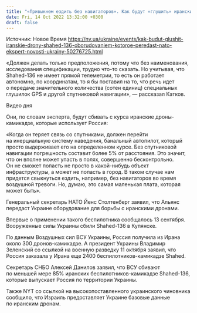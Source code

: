 ```yaml
---
title: "«Привыкнем ездить без навигаторов». Как будут «глушить» иранские дроны Shahed-136 — Defense Express"
date: Fri, 14 Oct 2022 13:32:00 +0300
draft: false
---
```

Источник: Новое Время https://nv.ua/ukraine/events/kak-budut-glushit-iranskie-drony-shahed-136-oborudovaniem-kotoroe-peredast-nato-ekspert-novosti-ukrainy-50276725.html


«Должен делать только предположения, потому что без наименования, исследования спецификации, трудно что-то сказать. Но учитывая, что Shahed-136 не имеет прямой телеметрии, то есть он работает автономно, по координатам, то я бы поставил на то, что речь идет о передаче значительного количества (сотен единиц) специальных глушилок GPS и другой спутниковой навигации», — рассказал Катков.

 Видео дня   

Они, по словам эксперта, будут сбивать с курса иранские дроны-камикадзе, которые использует Россия:

«Когда он теряет связь со спутниками, должен перейти на инерциальную систему наведения, банальный автопилот, который просто выдерживает его на определенном курсе. Без спутниковой навигации погрешность составит более 5% от расстояния. Это значит, что он вполне может упасть в полях, совершенно бесконтрольно. Он не сможет попасть не просто в какой-нибудь объект инфраструктуры, а может не попасть в город. В таком случае нам придется свыкнуться ездить, например, без навигаторов во время воздушной тревоги. Но, думаю, это самая маленькая плата, которая может быть».

Генеральный секретарь НАТО Йенс Столтенберг заявил, что Альянс передаст Украине оборудование для борьбы с иранскими дронами.

Впервые о применении такого беспилотника сообщалось 13 сентября. Вооруженные силы Украины сбили Shahed-136 в Купянске.

По данным Воздушных сил ВСУ Украины, Россия получила из Ирана около 300 дронов-камикадзе. А президент Украины Владимир Зеленский со ссылкой на военную разведку 11 октября заявил, что Россия заказала у Ирана еще 2400 беспилотников-камикадзе Shahed.

Секретарь СНБО Алексей Данилов заявил, что ВСУ сбивают по меньшей мере 85% иранских беспилотников-камикадзе Shahed-136, которые выпускает Россия по территории Украины.

Также NYT со ссылкой на высокопоставленного украинского чиновника сообщило, что Израиль предоставляет Украине базовые данные по иранским дронам.
